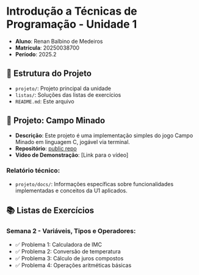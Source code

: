 # Introdução a Técnicas de Programação - Unidade 1
- **Aluno**: Renan Balbino de Medeiros
- **Matrícula**: 20250038700
- **Período**: 2025.2
## 📁 Estrutura do Projeto
- `projeto/`: Projeto principal da unidade
- `listas/`: Soluções das listas de exercícios
- `README.md`: Este arquivo
## 🚀 Projeto: Campo Minado
- **Descrição**: Este projeto é uma implementação simples do jogo Campo Minado em linguagem C, jogável via terminal.
- **Repositório**: [public repo](https://github.com/balbii/renan-balbino-itp-2025-2/)
- **Vídeo de Demonstração**: [Link para o vídeo]

### Relatório técnico:
- `projeto/docs/`: Informações específicas sobre funcionalidades implementadas e conceitos da U1 aplicados.

## 📚 Listas de Exercícios
### Semana 2 - Variáveis, Tipos e Operadores:
- ✅ Problema 1: Calculadora de IMC
- ✅ Problema 2: Conversão de temperatura
- ✅ Problema 3: Cálculo de juros compostos
- ✅ Problema 4: Operações aritméticas básicas
